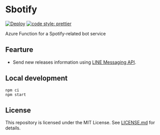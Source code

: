 # Sbotify
[![Deploy](https://github.com/yudai-nkt/sbotify/actions/workflows/deploy.yml/badge.svg?branch=master)](https://github.com/yudai-nkt/sbotify/actions/workflows/deploy.yml)
[![code style: prettier](https://img.shields.io/badge/code_style-prettier-ff69b4.svg)](https://github.com/prettier/prettier)

Azure Function for a Spotify-related bot service

## Fearture

- Send new releases information using [LINE Messaging API](https://developers.line.biz/en/services/messaging-api/).

## Local development

```console
npm ci
npm start
```

## License

This repository is licensed under the MIT License.
See [LICENSE.md](./LICENSE.md) for details.
